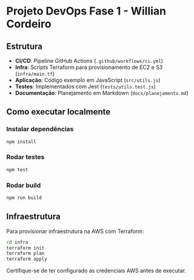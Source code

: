 # Projeto DevOps Fase 1 - Willian Cordeiro


## Estrutura
- **CI/CD**: Pipeline GitHub Actions (`.github/workflows/ci.yml`)
- **Infra**: Scripts Terraform para provisionamento de EC2 e S3 (`infra/main.tf`)
- **Aplicação**: Código exemplo em JavaScript (`src/utils.js`)
- **Testes**: Implementados com Jest (`tests/utils.test.js`)
- **Documentação**: Planejamento em Markdown (`docs/planejamento.md`)

## Como executar localmente

### Instalar dependências
```bash
npm install
```

### Rodar testes
```bash
npm test
```

### Rodar build
```bash
npm run build
```

## Infraestrutura
Para provisionar infraestrutura na AWS com Terraform:
```bash
cd infra
terraform init
terraform plan
terraform apply
```

Certifique-se de ter configurado as credenciais AWS antes de executar.
